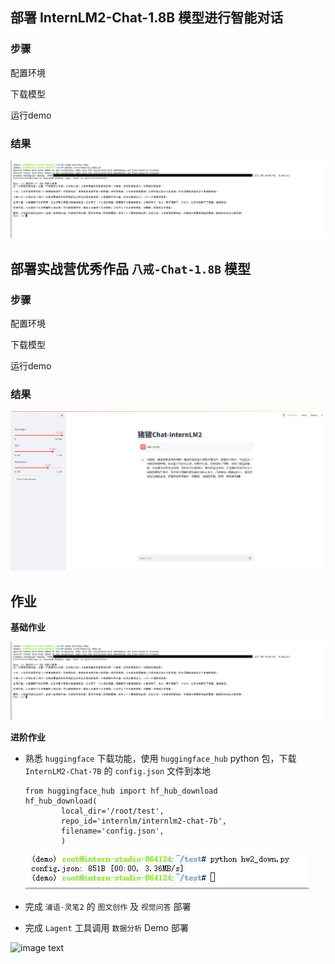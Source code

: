## 部署 InternLM2-Chat-1.8B 模型进行智能对话



### 步骤

配置环境

下载模型

运行demo

### 结果

![image text](https://github.com/yigecici/puyu/blob/main/images/Snipaste_2024-04-02_16-07-47.jpg)

## **部署实战营优秀作品 `八戒-Chat-1.8B` 模型**

### 步骤

配置环境

下载模型

运行demo

### 结果

![puyu/images/Snipaste_2024-04-02_16-27-59.jpg at main · yigecici/puyu (github.com)](https://github.com/yigecici/puyu/blob/main/images/Snipaste_2024-04-02_16-27-59.jpg)

## 作业

**基础作业**

![image text](https://github.com/yigecici/puyu/blob/main/images/Snipaste_2024-04-02_16-07-47.jpg)

**进阶作业**

- 熟悉 `huggingface` 下载功能，使用 `huggingface_hub` python 包，下载 `InternLM2-Chat-7B` 的 `config.json` 文件到本地

  ```
  from huggingface_hub import hf_hub_download
  hf_hub_download(
          local_dir='/root/test',
          repo_id='internlm/internlm2-chat-7b',
          filename='config.json',
          )
  ```

  ![image text](https://github.com/yigecici/puyu/blob/main/images/Snipaste_2024-04-02_17-21-59.jpg)

- 完成 `浦语·灵笔2` 的 `图文创作` 及 `视觉问答` 部署

- 完成 `Lagent` 工具调用 `数据分析` Demo 部署

![image text](https://github.com/yigecici/puyu/blob/main/images/lagent.bmp)